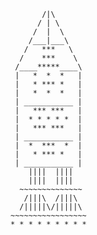            /|\
          / | \
         /  |  \
        /___|___\
       /   ***   \
      /    ***    \
     /____*****____\
     |   *  *  *   | 
     |   * *** *   | 
     |   *  *  *   | 
     | ___________ |
     |   *** ***   | 
     |  * * * * *  | 
     |   *** ***   | 
     | ___________ |
     |  *  ***  *  | 
     |   * *** *   | 
     | ___________ |
        ||||  ||||
        ||||  ||||
      ~~~~~~~~~~~~~~
       /|||\  /|||\
      /|||||\/|||||\
    ~~~~~~~~~~~~~~~~~
    * * * * * * * * * 
